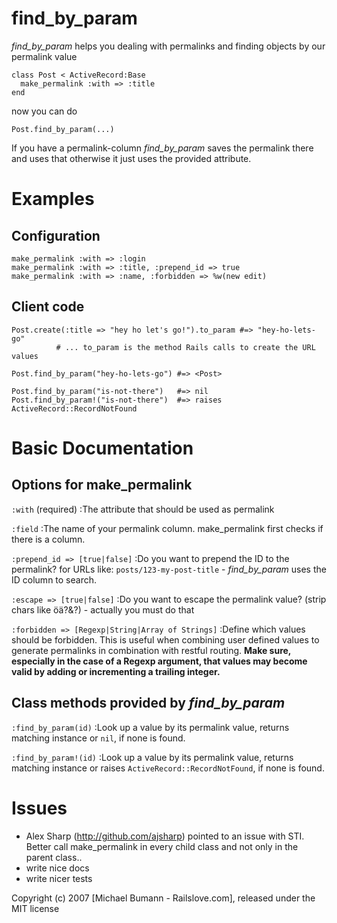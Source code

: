 find_by_param
=============

*find_by_param* helps you dealing with permalinks and finding objects by our
permalink value

    class Post < ActiveRecord:Base
      make_permalink :with => :title
    end

now you can do 
  
    Post.find_by_param(...)

If you have a permalink-column *find_by_param* saves the permalink there and
uses that otherwise it just uses the provided attribute.


Examples
========

Configuration
-------------

    make_permalink :with => :login
    make_permalink :with => :title, :prepend_id => true
    make_permalink :with => :name, :forbidden => %w(new edit)

Client code
-----------

    Post.create(:title => "hey ho let's go!").to_param #=> "hey-ho-lets-go" 
              # ... to_param is the method Rails calls to create the URL values

    Post.find_by_param("hey-ho-lets-go") #=> <Post>

    Post.find_by_param("is-not-there")   #=> nil
    Post.find_by_param!("is-not-there")  #=> raises ActiveRecord::RecordNotFound


Basic Documentation
===================

Options for make_permalink
--------------------------

  `:with` (required)
  :The attribute that should be used as permalink

  `:field`
  :The name of your permalink column. make_permalink first checks if there is a
  column. 

  `:prepend_id => [true|false]`
  :Do you want to prepend the ID to the permalink? for URLs like:
  `posts/123-my-post-title` - *find_by_param* uses the ID column to search.

  `:escape => [true|false]`
  :Do you want to escape the permalink value? (strip chars like öä?&?) -
  actually you must do that

  `:forbidden => [Regexp|String|Array of Strings]`
  :Define which values should be forbidden. This is useful when combining user
  defined values to generate permalinks in combination with restful routing.
  **Make sure, especially in the case of a Regexp argument, that values may
  become valid by adding or incrementing a trailing integer.**


Class methods provided by *find_by_param*
---------------------------------------

  `:find_by_param(id)`
  :Look up a value by its permalink value, returns matching instance or `nil`,
  if none is found.

  `:find_by_param!(id)`
  :Look up a value by its permalink value, returns matching instance or raises
  `ActiveRecord::RecordNotFound`, if none is found.


Issues
=======

* Alex Sharp (http://github.com/ajsharp) pointed to an issue with STI. Better call make_permalink in every child class and not only in the parent class..
* write nice docs
* write nicer tests

Copyright (c) 2007 \[Michael Bumann - Railslove.com\], released under the MIT license
